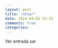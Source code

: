 ```yaml
---
layout: post
title: "atsar"
date: 2014-04-03 15:33
comments: true
categories: 
---
```

Ver entrada sar

